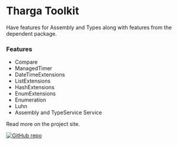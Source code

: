 # Tharga Toolkit

Have features for Assembly and Types along with features from the dependent package.

### Features
- Compare
- ManagedTimer
- DateTimeExtensions
- ListExtensions
- HashExtensions
- EnumExtensions
- Enumeration
- Luhn
- Assembly and TypeService Service

Read more on the project site.

[![GitHub repo](https://img.shields.io/github/repo-size/Tharga/Toolkit?style=flat&logo=github&logoColor=red&label=Repo)](https://github.com/Tharga/Toolkit)